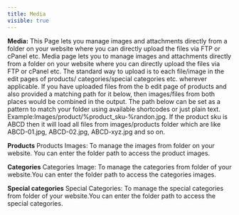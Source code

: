 ```yaml
---
title: Media
visible: true
---
```


**Media:** 
This Page lets you manage images and attachments directly from a folder on your website where you can directly upload the files via FTP or cPanel etc.
Media page lets you to manage images and attachments directly from a folder on your website where you can directly upload the files via FTP or cPanel etc. The standard way to upload is to each file/image in the edit pages of products/ categories/special categories etc. wherever applicable.
If you have uploaded files from the b edit page of products and also provided a matching path for it below, then images/files from both places would be combined in the output.
The path below can be set as a pattern to match your folder using available shortcodes or just plain text. Example:Images/product/%product_sku-%randon.jpg. If the product sku is ABCD then it will load all files from images/products folder which are like ABCD-01.jpg, ABCD-02.jpg, ABCD-xyz.jpg and so on.

**Products**
Products Images: To manage the images from folder on your website. You can enter the folder path to access the product images.

**Categories**
Categories Image: To manage the categories from folder of your website.You can enter the folder path to access the categories images.

**Special categories**
Special Categories: To manage the special categories from folder of your website.You can enter the folder path to access the special categories.
